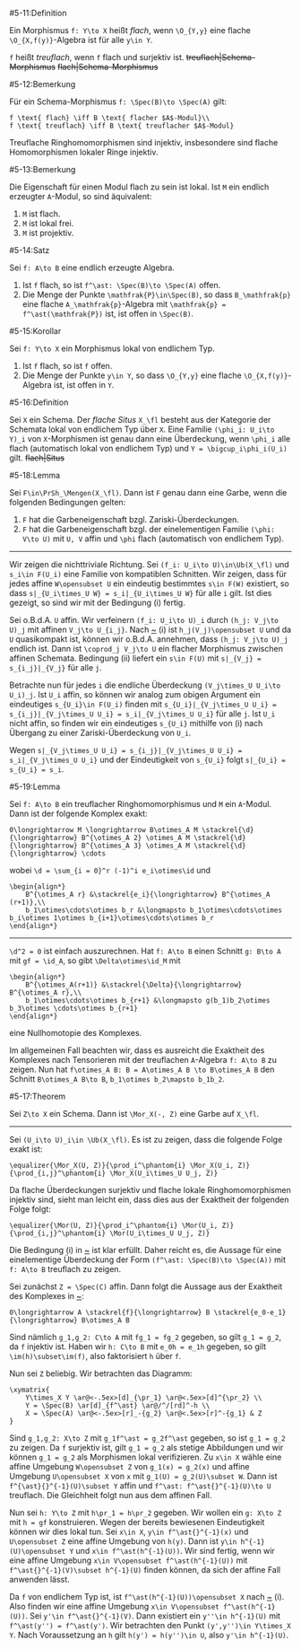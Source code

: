 #5-11:Definition

Ein Morphismus `f: Y\to X` heißt *flach*, wenn `\O_{Y,y}` eine flache `\O_{X,f(y)}`-Algebra ist für alle `y\in Y`.

`f` heißt *treuflach*, wenn `f` flach und surjektiv ist. ~~treuflach|Schema-Morphismus~~ ~~flach|Schema-Morphismus~~

#5-12:Bemerkung

Für ein Schema-Morphismus `f: \Spec(B)\to \Spec(A)` gilt:

    f \text{ flach} \iff B \text{ flacher $A$-Modul}\\
    f \text{ treuflach} \iff B \text{ treuflacher $A$-Modul}

Treuflache Ringhomomorphismen sind injektiv, insbesondere sind flache Homomorphismen lokaler Ringe injektiv.

#5-13:Bemerkung

Die Eigenschaft für einen Modul flach zu sein ist lokal. Ist `M` ein endlich erzeugter `A`-Modul, so sind äquivalent:

1. `M` ist flach.
2. `M` ist lokal frei.
3. `M` ist projektiv.

#5-14:Satz

Sei `f: A\to B` eine endlich erzeugte Algebra.

1. Ist `f` flach, so ist `f^\ast: \Spec(B)\to \Spec(A)` offen.
2. Die Menge der Punkte `\mathfrak{P}\in\Spec(B)`, so dass `B_\mathfrak{p}` eine flache `A_\mathfrak{p}`-Algebra mit `\mathfrak{p} = f^\ast(\mathfrak{P})` ist, ist offen in `\Spec(B)`.

#5-15:Korollar

Sei `f: Y\to X` ein Morphismus lokal von endlichem Typ.

1. Ist `f` flach, so ist `f` offen.
2. Die Menge der Punkte `y\in Y`, so dass `\O_{Y,y}` eine flache `\O_{X,f(y)}`-Algebra ist, ist offen in `Y`.

#5-16:Definition

Sei `X` ein Schema. Der *flache Situs* `X_\fl` besteht aus der Kategorie der Schemata lokal von endlichem Typ über `X`. Eine Familie `(\phi_i: U_i\to Y)_i` von `X`-Morphismen ist genau dann eine Überdeckung, wenn `\phi_i` alle flach (automatisch lokal von endlichem Typ) und `Y = \bigcup_i\phi_i(U_i)` gilt. ~~flach|Situs~~

#5-18:Lemma

Sei `F\in\PrSh_\Mengen(X_\fl)`. Dann ist `F` genau dann eine Garbe, wenn die folgenden Bedingungen gelten:

1. `F` hat die Garbeneigenschaft bzgl. Zariski-Überdeckungen.
2. `F` hat die Garbeneigenschaft bzgl. der einelementigen Familie `(\phi: V\to U)` mit `U, V` affin und `\phi` flach (automatisch von endlichem Typ).

---

Wir zeigen die nichttriviale Richtung. Sei `(f_i: U_i\to U)\in\Ub(X_\fl)` und `s_i\in F(U_i)` eine Familie von kompatiblen Schnitten. Wir zeigen, dass für jedes affine `W\opensubset U` ein eindeutig bestimmtes `s\in F(W)` existiert, so dass `s|_{U_i\times_U W} = s_i|_{U_i\times_U W}` für alle `i` gilt. Ist dies gezeigt, so sind wir mit der Bedingung (i) fertig.

Sei o.B.d.A. `U` affin. Wir verfeinern `(f_i: U_i\to U)_i` durch `(h_j: V_j\to U)_j` mit affinen `V_j\to U_{i_j}`. Nach [~](#5-14) (i) ist `h_j(V_j)\opensubset U` und da `U` quasikompakt ist, können wir o.B.d.A. annehmen, dass `(h_j: V_j\to U)_j` endlich ist. Dann ist `\coprod_j V_j\to U` ein flacher Morphismus zwischen affinen Schemata. Bedingung (ii) liefert ein `s\in F(U)` mit `s|_{V_j} = s_{i_j}|_{V_j}` für alle `j`.

Betrachte nun für jedes `i` die endliche Überdeckung `(V_j\times_U U_i\to U_i)_j`. Ist `U_i` affin, so können wir analog zum obigen Argument ein eindeutiges `s_{U_i}\in F(U_i)` finden mit `s_{U_i}|_{V_j\times_U U_i} = s_{i_j}|_{V_j\times_U U_i} = s_i|_{V_j\times_U U_i}` für alle `j`. Ist `U_i` nicht affin, so finden wir ein eindeutiges `s_{U_i}` mithilfe von (i) nach Übergang zu einer Zariski-Überdeckung von `U_i`.

Wegen `s|_{V_j\times_U U_i} = s_{i_j}|_{V_j\times_U U_i} = s_i|_{V_j\times_U U_i}` und der Eindeutigkeit von `s_{U_i}` folgt `s|_{U_i} = s_{U_i} = s_i`.

#5-19:Lemma

Sei `f: A\to B` ein treuflacher Ringhomomorphismus und `M` ein `A`-Modul. Dann ist der folgende Komplex exakt:

    0\longrightarrow M \longrightarrow B\otimes_A M \stackrel{\d}{\longrightarrow} B^{\otimes_A 2} \otimes_A M \stackrel{\d}{\longrightarrow} B^{\otimes_A 3} \otimes_A M \stackrel{\d}{\longrightarrow} \cdots

wobei `\d = \sum_{i = 0}^r (-1)^i e_i\otimes\id` und

    \begin{align*}
        B^{\otimes_A r} &\stackrel{e_i}{\longrightarrow} B^{\otimes_A (r+1)},\\
        b_1\otimes\cdots\otimes b_r &\longmapsto b_1\otimes\cdots\otimes b_i\otimes 1\otimes b_{i+1}\otimes\cdots\otimes b_r
    \end{align*}

---

`\d^2 = 0` ist einfach auszurechnen. Hat `f: A\to B` einen Schnitt `g: B\to A` mit `gf = \id_A`, so gibt `\Delta\otimes\id_M` mit

    \begin{align*}
        B^{\otimes_A(r+1)} &\stackrel{\Delta}{\longrightarrow} B^{\otimes_A r},\\
        b_1\otimes\cdots\otimes b_{r+1} &\longmapsto g(b_1)b_2\otimes b_3\otimes \cdots\otimes b_{r+1}
    \end{align*}

eine Nullhomotopie des Komplexes.

Im allgemeinen Fall beachten wir, dass es ausreicht die Exaktheit des Komplexes nach Tensorieren mit der treuflachen `A`-Algebra `f: A\to B` zu zeigen. Nun hat `f\otimes_A B: B = A\otimes_A B \to B\otimes_A B` den Schnitt `B\otimes_A B\to B`, `b_1\otimes b_2\mapsto b_1b_2`.

#5-17:Theorem

Sei `Z\to X` ein Schema. Dann ist `\Mor_X(-, Z)` eine Garbe auf `X_\fl`.

---

Sei `(U_i\to U)_i\in \Ub(X_\fl)`. Es ist zu zeigen, dass die folgende Folge exakt ist:

    \equalizer{\Mor_X(U, Z)}{\prod_i^\phantom{i} \Mor_X(U_i, Z)}{\prod_{i,j}^\phantom{i} \Mor_X(U_i\times_U U_j, Z)}

Da flache Überdeckungen surjektiv und flache lokale Ringhomomorphismen injektiv sind, sieht man leicht ein, dass dies aus der Exaktheit der folgenden Folge folgt:

    \equalizer{\Mor(U, Z)}{\prod_i^\phantom{i} \Mor(U_i, Z)}{\prod_{i,j}^\phantom{i} \Mor(U_i\times_U U_j, Z)}

Die Bedingung (i) in [~](#5-18) ist klar erfüllt. Daher reicht es, die Aussage für eine einelementige Überdeckung der Form `(f^\ast: \Spec(B)\to \Spec(A))` mit `f: A\to B` treuflach zu zeigen.

Sei zunächst `Z = \Spec(C)` affin. Dann folgt die Aussage aus der Exaktheit des Komplexes in [~](#5-19):

    0\longrightarrow A \stackrel{f}{\longrightarrow} B \stackrel{e_0-e_1}{\longrightarrow} B\otimes_A B

Sind nämlich `g_1,g_2: C\to A` mit `fg_1 = fg_2` gegeben, so gilt `g_1 = g_2`, da `f` injektiv ist. Haben wir `h: C\to B` mit `e_0h = e_1h` gegeben, so gilt `\im(h)\subset\im(f)`, also faktorisiert `h` über `f`.

Nun sei `Z` beliebig. Wir betrachten das Diagramm:

    \xymatrix{
        Y\times_X Y \ar@<-.5ex>[d]_{\pr_1} \ar@<.5ex>[d]^{\pr_2} \\
        Y = \Spec(B) \ar[d]_{f^\ast} \ar@/^/[rd]^-h \\
        X = \Spec(A) \ar@<-.5ex>[r]_-{g_2} \ar@<.5ex>[r]^-{g_1} & Z
    }

Sind `g_1,g_2: X\to Z` mit `g_1f^\ast = g_2f^\ast` gegeben, so ist `g_1 = g_2` zu zeigen. Da `f` surjektiv ist, gilt `g_1 = g_2` als stetige Abbildungen und wir können `g_1 = g_2` als Morphismen lokal verifizieren. Zu `x\in X` wähle eine affine Umgebung `W\opensubset Z` von `g_1(x) = g_2(x)` und affine Umgebung `U\opensubset X` von `x` mit `g_1(U) = g_2(U)\subset W`. Dann ist `f^{\ast}{}^{-1}(U)\subset Y` affin und `f^\ast: f^\ast{}^{-1}(U)\to U` treuflach. Die Gleichheit folgt nun aus dem affinen Fall.

Nun sei `h: Y\to Z` mit `h\pr_1 = h\pr_2` gegeben. Wir wollen ein `g: X\to Z` mit `h = gf` konstruieren. Wegen der bereits bewiesenen Eindeutigkeit können wir dies lokal tun. Sei `x\in X`, `y\in f^\ast{}^{-1}(x)` und `U\opensubset Z` eine affine Umgebung von `h(y)`. Dann ist `y\in h^{-1}(U)\opensubset Y` und `x\in f^\ast(h^{-1}(U))`. Wir sind fertig, wenn wir eine affine Umgebung `x\in V\opensubset f^\ast(h^{-1}(U))` mit `f^\ast{}^{-1}(V)\subset h^{-1}(U)` finden können, da sich der affine Fall anwenden lässt.

Da `f` von endlichem Typ ist, ist `f^\ast(h^{-1}(U))\opensubset X` nach [~](#5-15) (i). Also finden wir eine affine Umgebung `x\in V\opensubset f^\ast(h^{-1}(U))`. Sei `y'\in f^\ast{}^{-1}(V)`. Dann existiert ein `y''\in h^{-1}(U)` mit `f^\ast(y'') = f^\ast(y')`. Wir betrachten den Punkt `(y',y'')\in Y\times_X Y`. Nach Voraussetzung an `h` gilt `h(y') = h(y'')\in U`, also `y'\in h^{-1}(U)`.
